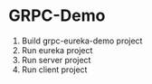 # GRPC-Demo

1. Build grpc-eureka-demo project
2. Run eureka project
3. Run server project
4. Run client project
